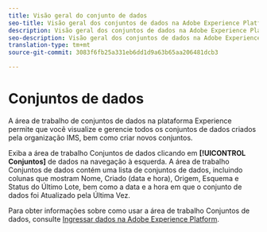 ```yaml
---
title: Visão geral do conjunto de dados
seo-title: Visão geral dos conjuntos de dados na Adobe Experience Platform
description: Visão geral dos conjuntos de dados na Adobe Experience Platform
seo-description: Visão geral dos conjuntos de dados na Adobe Experience Platform
translation-type: tm+mt
source-git-commit: 3083f6fb25a331eb6dd1d9a63b65aa206481dcb3

---
```



# Conjuntos de dados

A área de trabalho de conjuntos de dados na plataforma Experience permite que você visualize e gerencie todos os conjuntos de dados criados pela organização IMS, bem como criar novos conjuntos.

Exiba a área de trabalho Conjuntos de dados clicando em **[!UICONTROL Conjuntos]** de dados na navegação à esquerda. A área de trabalho Conjuntos de dados contém uma lista de conjuntos de dados, incluindo colunas que mostram Nome, Criado (data e hora), Origem, Esquema e Status do Último Lote, bem como a data e a hora em que o conjunto de dados foi Atualizado pela Última Vez.

Para obter informações sobre como usar a área de trabalho Conjuntos de dados, consulte [Ingressar dados na Adobe Experience Platform](https://www.adobe.io/apis/experienceplatform/home/tutorials/alltutorials.html#!api-specification/markdown/narrative/tutorials/data_ingestion_tutorial/data_ingestion_tutorial.md).
